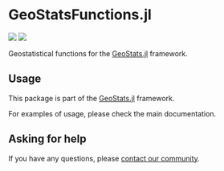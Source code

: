 # GeoStatsFunctions.jl

[![][build-img]][build-url] [![][codecov-img]][codecov-url]

Geostatistical functions for the [GeoStats.jl](https://github.com/JuliaEarth/GeoStats.jl) framework.

## Usage

This package is part of the [GeoStats.jl](https://github.com/JuliaEarth/GeoStats.jl) framework.

For examples of usage, please check the main documentation.

## Asking for help

If you have any questions, please [contact our community](https://juliaearth.github.io/GeoStats.jl/stable/about/community.html).

[build-img]: https://img.shields.io/github/actions/workflow/status/JuliaEarth/GeoStatsFunctions.jl/CI.yml?branch=master&style=flat-square
[build-url]: https://github.com/JuliaEarth/GeoStatsFunctions.jl/actions

[codecov-img]: https://img.shields.io/codecov/c/github/JuliaEarth/GeoStatsFunctions.jl?style=flat-square
[codecov-url]: https://codecov.io/gh/JuliaEarth/GeoStatsFunctions.jl
